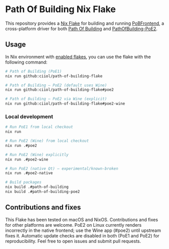 # Path Of Building Nix Flake

This repository provides a [Nix Flake](https://nixos.wiki/wiki/Flakes) for building and
running [PoBFrontend](https://github.com/ernstp/pobfrontend), a cross-platform driver
for both [Path Of Building](https://github.com/PathOfBuildingCommunity/PathOfBuilding)
and [PathOfBuilding-PoE2](https://github.com/PathOfBuildingCommunity/PathOfBuilding-PoE2).

## Usage

In Nix environment with [enabled flakes](https://nixos.wiki/wiki/Flakes#Enable_flakes), you
can use the flake with the following command:

```sh
# Path of Building (PoE1)
nix run github:ciiol/path-of-building-flake

# Path of Building – PoE2 (default uses Wine)
nix run github:ciiol/path-of-building-flake#poe2

# Path of Building – PoE2 via Wine (explicit)
nix run github:ciiol/path-of-building-flake#poe2-wine
```

### Local development

```sh
# Run PoE1 from local checkout
nix run

# Run PoE2 (Wine) from local checkout
nix run .#poe2

# Run PoE2 (Wine) explicitly
nix run .#poe2-wine

# Run PoE2 (native Qt) — experimental/known-broken
nix run .#poe2-native

# Build packages
nix build .#path-of-building
nix build .#path-of-building-poe2
```

## Contributions and fixes

This Flake has been tested on macOS and NixOS. Contributions and fixes for other platforms are welcome.
PoE2 on Linux currently renders incorrectly in the native frontend; use the Wine app (#poe2) until upstream fixes it. Automatic update checks are disabled in both (PoE1 and PoE2) for reproducibility.
Feel free to open issues and submit pull requests.
